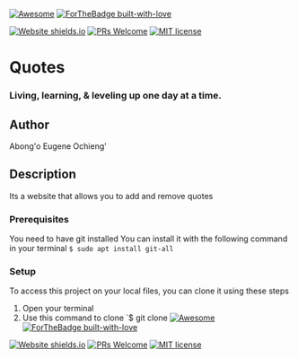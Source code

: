 [![Awesome](https://cdn.rawgit.com/sindresorhus/awesome/d7305f38d29fed78fa85652e3a63e154dd8e8829/media/badge.svg)](https://github.com/EugeneAbongo/Portfolio_Website) [![ForTheBadge built-with-love](http://ForTheBadge.com/images/badges/built-with-love.svg)](https://github.com/EugeneAbongo/Portfolio_Website)

[![Website shields.io](https://img.shields.io/website-up-down-green-red/http/shields.io.svg)](https://eugeneabongo.github.io/Portfolio_Website/)
[![PRs Welcome](https://img.shields.io/badge/PRs-welcome-brightgreen.svg?style=flat-square)](https://github.com/EugeneAbongo/Portfolio_Website/pulls)  [![MIT license](https://img.shields.io/badge/License-MIT-blue.svg)](https://lbesson.mit-license.org/)


# Quotes 
### Living, learning, & leveling up one day at a time.
## Author
Abong'o Eugene Ochieng'
## Description
Its a website that allows you to add and remove quotes
### Prerequisites
You need to have git installed
You can install it with the following command in your terminal
`$ sudo apt install git-all`
### Setup
To access this project on your local files, you can clone it using these steps
1. Open your terminal
1. Use this command to clone `$ git clone [![Awesome](https://cdn.rawgit.com/sindresorhus/awesome/d7305f38d29fed78fa85652e3a63e154dd8e8829/media/badge.svg)](https://github.com/EugeneAbongo/Portfolio_Website) [![ForTheBadge built-with-love](http://ForTheBadge.com/images/badges/built-with-love.svg)](https://github.com/EugeneAbongo/Portfolio_Website)

[![Website shields.io](https://img.shields.io/website-up-down-green-red/http/shields.io.svg)](https://eugeneabongo.github.io/Portfolio_Website/)
[![PRs Welcome](https://img.shields.io/badge/PRs-welcome-brightgreen.svg?style=flat-square)](https://github.com/EugeneAbongo/Portfolio_Website/pulls)  [![MIT license](https://img.shields.io/badge/License-MIT-blue.svg)](https://lbesson.mit-license.org/)

